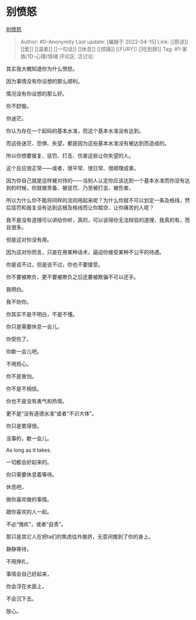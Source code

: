 # 别愤怒
[别愤怒](https://zhuanlan.zhihu.com/p/498827667)

> Author: #0-Anonymity
> Last update: [编辑于 2022-04-15]
> Link: [[原谅]] [[爱]] [[温柔]] [[一句话]] [[休息]] [[烦躁]] [[FURY]] [[吃到胖]]
> Tag: #1-家族/1D-心理/情绪 
> 评论区:
> 泛讨论:

其实我大概知道你为什么愤怒。

因为事情没有你设想的那么顺利。

情况没有你设想的那么好。

你不舒服。

你迷茫。

你认为存在一个起码的基本水准，而这个基本水准没有达到。

而这些迷茫、恐惧、失望，都是因为这些基本水准没有被达到而造成的。

所以你想要报复、惩罚、打击、伤害这些让你失望的人。

这个反应很正常——或者，很平常、很日常、很顺理成章。

因为你自己就是这样被对待的——当别人认定你应该达到一个基本水准而你没有达到的时候，你就被责备、被惩罚、乃至被打击、被伤害。

所以为什么你不能将同样的法则用起来呢？为什么你就不可以划定一条及格线，然后惩罚和报复没有达到这根及格线而让你踏空、让你痛苦的人呢？

我不是没有道理可以讲给你听，真的，可以说得你无法辩驳的道理，我真的有，而且很多。

但是这对你没有用。

因为这对你而言，只是在用某种话术，逼迫你接受某种不公平的待遇。

你是说不过，但是说不过，你也不要接受。

你不要被欺负，更不要被欺负之后还要被欺骗不可以还手。

我明白。

我不劝你。

你其实不是不明白，不是不懂。

你只是需要休息一会儿。

你受伤了。

你歇一会儿吧。

不用担心。

你不是害怕。

你不是不相信。

你也不是没有勇气和热情。

更不是“没有道德水准”或者“不识大体”。

你只是累得很。

没事的，歇一会儿。

As long as it takes.

一切都会好起来的。

你只需要休息着等待。

休息吧，

做你喜欢做的事情。

跟你喜欢的人一起。

不必“愧疚”，或者“自责”。

那只是其它人在把ta们的焦虑往外推挤，无意间推到了你的身上。

静静等待，

不用挣扎，

事情会自己好起来，

你会浮在水面上，

不会沉下去。

放心。
